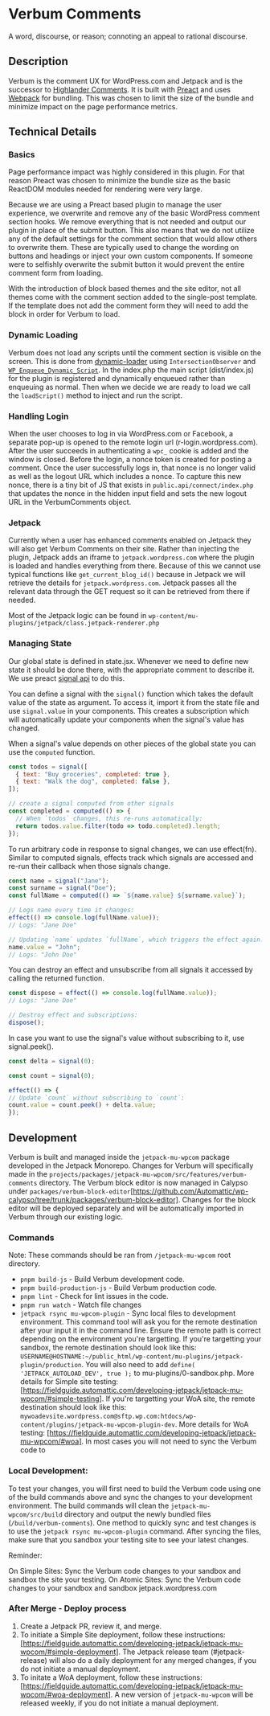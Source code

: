 # Verbum Comments

A word, discourse, or reason; connoting an appeal to rational discourse.

## Description

Verbum is the comment UX for WordPress.com and Jetpack and is the successor to [Highlander Comments](../highlander-comments/highlander-comments.php). It is built with [Preact](https://preactjs.com/) and uses [Webpack](https://webpack.js.org/) for bundling. This was chosen to limit the size of the bundle and minimize impact on the page performance metrics.

## Technical Details

### Basics

Page performance impact was highly considered in this plugin. For that reason Preact was chosen to minimize the bundle size as the basic ReactDOM modules needed for rendering were very large.

Because we are using a Preact based plugin to manage the user experience, we overwrite and remove any of the basic WordPress comment section hooks. We remove everything that is not needed and output our plugin in place of the submit button. This also means that we do not utilize any of the default settings for the comment section that would allow others to overwrite them. These are typically used to change the wording on buttons and headings or inject your own custom components. If someone were to selfishly overwrite the submit button it would prevent the entire comment form from loading.

With the introduction of block based themes and the site editor, not all themes come with the comment section added to the single-post template. If the template does not add the comment form they will need to add the block in order for Verbum to load.

### Dynamic Loading

Verbum does not load any scripts until the comment section is visible on the screen. This is done from [dynamic-loader](./dynamic-loader.js) using `IntersectionObserver` and [`WP_Enqueue_Dynamic_Script`](../wp-enqueue-dynamic-script.php). In the index.php the main script (dist/index.js) for the plugin is registered and dynamically enqueued rather than enqueuing as normal. Then when we decide we are ready to load we call the `loadScript()` method to inject and run the script.

### Handling Login

When the user chooses to log in via WordPress.com or Facebook, a separate pop-up is opened to the remote login url (r-login.wordpress.com). After the user succeeds in authenticating a `wpc_` cookie is added and the window is closed. Before the login, a nonce token is created for posting a comment. Once the user successfully logs in, that nonce is no longer valid as well as the logout URL which includes a nonce. To capture this new nonce, there is a tiny bit of JS that exists in `public.api/connect/index.php` that updates the nonce in the hidden input field and sets the new logout URL in the VerbumComments object.

### Jetpack

Currently when a user has enhanced comments enabled on Jetpack they will also get Verbum Comments on their site. Rather than injecting the plugin, Jetpack adds an iframe to `jetpack.wordpress.com` where the plugin is loaded and handles everything from there. Because of this we cannot use typical functions like `get_current_blog_id()` because in Jetpack we will retrieve the details for `jetpack.wordpress.com`. Jetpack passes all the relevant data through the GET request so it can be retrieved from there if needed.

Most of the Jetpack logic can be found in `wp-content/mu-plugins/jetpack/class.jetpack-renderer.php`

### Managing State
Our global state is defined in state.jsx. Whenever we need to define new state it should be done there, with the appropriate comment to describe it. We use preact [signal api](https://preactjs.com/guide/v10/signals/) to do this. 

You can define a signal with the `signal()` function which takes the default value of the state as argument. To access it, import it from the state file and use `signal.value` in your components. This creates a subscription which will automatically update your components when the signal's value has changed. 

When a signal's value depends on other pieces of the global state you can use the `computed` function.
```js
const todos = signal([
  { text: "Buy groceries", completed: true },
  { text: "Walk the dog", completed: false },
]);

// create a signal computed from other signals
const completed = computed(() => {
  // When `todos` changes, this re-runs automatically:
  return todos.value.filter(todo => todo.completed).length;
});

```
To run arbitrary code in response to signal changes, we can use effect(fn). Similar to computed signals, effects track which signals are accessed and re-run their callback when those signals change.
```js
const name = signal("Jane");
const surname = signal("Doe");
const fullName = computed(() => `${name.value} ${surname.value}`);

// Logs name every time it changes:
effect(() => console.log(fullName.value));
// Logs: "Jane Doe"

// Updating `name` updates `fullName`, which triggers the effect again:
name.value = "John";
// Logs: "John Doe"
```
You can destroy an effect and unsubscribe from all signals it accessed by calling the returned function.
```js
const dispose = effect(() => console.log(fullName.value));
// Logs: "Jane Doe"

// Destroy effect and subscriptions:
dispose();

```
In case you want to use the signal's value without subscribing to it, use signal.peek().
```js
const delta = signal(0);

const count = signal(0);

effect(() => {
// Update `count` without subscribing to `count`:
count.value = count.peek() + delta.value;
});
```

## Development

Verbum is built and managed inside the `jetpack-mu-wpcom` package developed in the Jetpack Monorepo. Changes for Verbum will specifically made in the `projects/packages/jetpack-mu-wpcom/src/features/verbum-comments` directory. The Verbum block editor is now managed in Calypso under `packages/verbum-block-editor`[https://github.com/Automattic/wp-calypso/tree/trunk/packages/verbum-block-editor]. Changes for the block editor will be deployed separately and will be automatically imported in Verbum through our existing logic.

### Commands

Note: These commands should be ran from `/jetpack-mu-wpcom` root directory.

* `pnpm build-js` - Build Verbum development code.
* `pnpm build-production-js` - Build Verbum production code.
* `pnpm lint` - Check for lint issues in the code.
* `pnpm run watch` - Watch file changes
* `jetpack rsync mu-wpcom-plugin` - Sync local files to development environment. This command tool will ask you for the remote destination after your input it in the command line. Ensure the remote path is correct depending on the environment you're targetting. If you're targetting your sandbox, the remote destination should look like this: `USERNAME@HOSTNAME:~/public_html/wp-content/mu-plugins/jetpack-plugin/production`. You will also need to add `define( 'JETPACK_AUTOLOAD_DEV', true );` to mu-plugins/0-sandbox.php. More details for Simple site testing: [https://fieldguide.automattic.com/developing-jetpack/jetpack-mu-wpcom/#simple-testing]. If you're targetting your WoA site, the remote destination should look like this: `mywoadevsite.wordpress.com@sftp.wp.com:htdocs/wp-content/plugins/jetpack-mu-wpcom-plugin-dev`. More details for WoA testing: [https://fieldguide.automattic.com/developing-jetpack/jetpack-mu-wpcom/#woa]. In most cases you will not need to sync the Verbum code to 

### Local Development:

To test your changes, you will first need to build the Verbum code using one of the build commands above and sync the changes to your development environment. The build commands will clean the `jetpack-mu-wpcom/src/build` directory and output the newly bundled files (`/build/verbum-comments`). One method to quickly sync and test changes is to use the `jetpack rsync mu-wpcom-plugin` command. After syncing the files, make sure that you sandbox your testing site to see your latest changes.

Reminder:

On Simple Sites: Sync the Verbum code changes to your sandbox and sandbox the site your testing.
On Atomic Sites: Sync the Verbum code changes to your sandbox and sandbox jetpack.wordpress.com

### After Merge - Deploy process

1. Create a Jetpack PR, review it, and merge.
2. To initiate a Simple Site deployment, follow these instructions: [https://fieldguide.automattic.com/developing-jetpack/jetpack-mu-wpcom/#simple-deployment]. The Jetpack release team (#jetpack-release) will also do a daily deployment for any merged changes, if you do not initiate a manual deployment.
3. To initate a WoA deployment, follow these instructions: [https://fieldguide.automattic.com/developing-jetpack/jetpack-mu-wpcom/#woa-deployment]. A new version of `jetpack-mu-wpcom` will be released weekly, if you do not initiate a manual deployment.